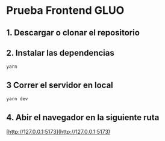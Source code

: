 # Prueba Frontend GLUO

## 1. Descargar o clonar el repositorio

## 2. Instalar las dependencias

```
yarn
```

## 3 Correr el servidor en local

```
yarn dev
```

## 4. Abir el navegador en la siguiente ruta

[http://127.0.0.1:5173](http://127.0.0.1:5173)
